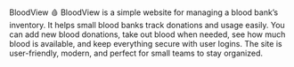 
BloodView 🩸
BloodView is a simple website for managing a blood bank’s inventory. It helps small blood banks track donations and usage easily. You can add new blood donations, take out blood when needed, see how much blood is available, and keep everything secure with user logins. The site is user-friendly, modern, and perfect for small teams to stay organized.
